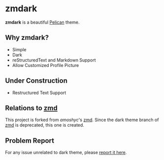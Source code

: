 # zmdark

**zmdark** is a beautiful [Pelican](https://github.com/getpelican/pelican) theme.

## Why zmdark?

-   Simple
-   Dark
-   reStructuredText and Markdown Support
-   Allow Customized Profile Picture

## Under Construction

-   Restructured Text Support

## Relations to [zmd](https://github.com/amoshyc/zmd)

This project is forked from *amoshyc*'s [zmd](https://github.com/amoshyc/zmd).
Since the dark theme branch of [zmd](https://github.com/amoshyc/zmd) is deprecated, this one is created.

## Problem Report

For any issue unrelated to dark theme, please [report it here](https://github.com/amoshyc/zmd/issues).
